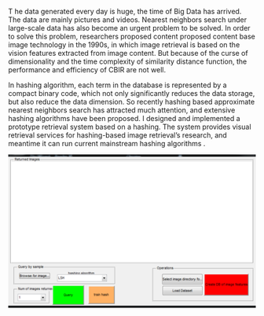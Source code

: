  T he data generated every day is huge, the time of Big Data has arrived. The data are mainly pictures and videos. Nearest neighbors search  under large-scale data has also become an urgent problem to be solved. In order to solve this problem, researchers proposed content proposed content base image technology in the 1990s, in which image retrieval is based on the vision features extracted from image content. But because of the curse of dimensionality and the time complexity of similarity distance function, the performance and efficiency of CBIR are not well.

In hashing algorithm, each term in the database is represented by a compact binary code, which not only significantly reduces the data storage, but also reduce the data dimension. So recently hashing based approximate nearest neighbors search has attracted much attention, and extensive hashing algorithms have been proposed. I  designed and implemented a prototype retrieval system based on a hashing. The system provides visual retrieval services for hashing-based image retrieval’s research, and meantime it can run current mainstream hashing algorithms .

![HBIR](https://github.com/201341/CBIR/blob/master/HBIR.PNG)


